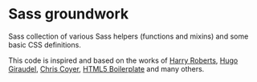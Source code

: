 
# Sass groundwork

Sass collection of various Sass helpers (functions and mixins) and some basic CSS definitions.

This code is inspired and based on the works of [Harry Roberts](https://csswizardry.com/), [Hugo Giraudel](https://hugogiraudel.com/), [Chris Coyer](https://css-tricks.com/), [HTML5 Boilerplate](https://html5boilerplate.com/) and many others.
